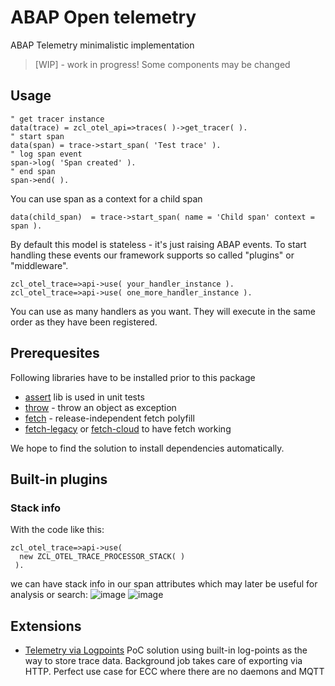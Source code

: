 # ABAP Open telemetry

ABAP Telemetry minimalistic implementation

> [WIP] - work in progress! Some components may be changed

## Usage

```abap
" get tracer instance
data(trace) = zcl_otel_api=>traces( )->get_tracer( ).
" start span
data(span) = trace->start_span( 'Test trace' ).
" log span event
span->log( 'Span created' ).
" end span
span->end( ).
```

You can use span as a context for a child span
```abap
data(child_span)  = trace->start_span( name = 'Child span' context = span ).
```
By default this model is stateless - it's just raising ABAP events. To start handling these events our framework supports so called "plugins" or "middleware".
```abap
zcl_otel_trace=>api->use( your_handler_instance ).
zcl_otel_trace=>api->use( one_more_handler_instance ).
```
You can use as many handlers as you want. They will execute in the same order as they have been registered.

## Prerequesites

Following libraries have to be installed prior to this package
- [assert](https://github.com/abapify/assert) lib is used in unit tests
- [throw](https://github.com/abapify/throw) - throw an object as exception
- [fetch](https://github.com/abapify/fetch) - release-independent fetch polyfill
- [fetch-legacy](https://github.com/abapify/fetch-legacy) or [fetch-cloud](https://github.com/abapify/fetch-cloud) to have fetch working

We hope to find the solution to install dependencies automatically.

## Built-in plugins

### Stack info 
With the code like this:
```
zcl_otel_trace=>api->use(
  new ZCL_OTEL_TRACE_PROCESSOR_STACK( )
 ).
```
we can have stack info in our span attributes which may later be useful for analysis or search:
![image](https://github.com/user-attachments/assets/05fdac43-10cd-4976-9356-0113668976fc)
![image](https://github.com/user-attachments/assets/9303a30d-c1f8-4487-8ce4-d7543bce24a7)

## Extensions

- [Telemetry via Logpoints](https://github.com/abapify/otel-logpoint) PoC solution using built-in log-points as the way to store trace data. Background job takes care of exporting via HTTP. Perfect use case for ECC where there are no daemons and MQTT
